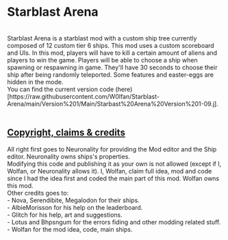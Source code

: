 <h1>Starblast Arena</h1>
<br>
Starblast Arena is a starblast mod with a custom ship tree currently composed of 12 custom tier 6 ships.
This mod uses a custom scoreboard and UIs.
In this mod, players will have to kill a certain amount of aliens and players to win the game. 
Players will be able to choose a ship when spawning or respawning in game. They'll have 30 seconds to choose their ship after being randomly teleported.
Some features and easter-eggs are hidden in the mode.
<br>
You can find the current version code (here)[https://raw.githubusercontent.com/W0lfan/Starblast-Arena/main/Version%201/Main/Starbast%20Arena%20Version%201-09.j].
<br>
<br>
<h2><u>Copyright, claims & credits</u></h2>
All right first goes to Neuronality for providing the Mod editor and the Ship editor. Neuronality owns ships's properties.<br>
Modifying this code and publishing it as your own is not allowed (except if I, Wolfan, or Neuronality allows it). I, Wolfan, claim full idea, mod and code since I had the idea first and coded the main part of this mod. Wolfan owns this mod.
<br>
Other credits goes to:<br>
  - Nova, Serendibite, Megalodon for their ships.<br>
  - AlbieMorisson for his help on the leaderboard.<br>
  - Glitch for his help, art and suggestions.<br>
  - Lotus and Bhpsngum for the errors fiding and other modding related stuff.<br>
  - Wolfan for the mod idea, code, main ships.<br>
